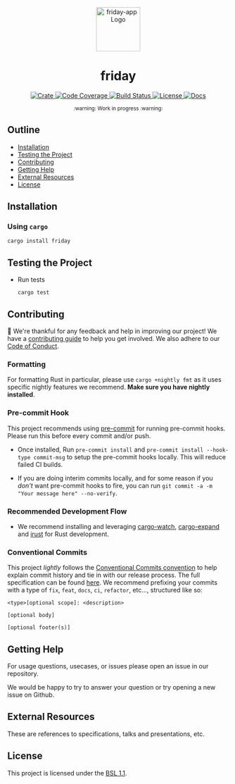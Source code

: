 <div align="center">
  <a href="https://github.com/zerocore-ai/friday-app" target="_blank">
    <img src="https://github.com/zerocore-ai/friday-app/blob/main/assets/logo.png" alt="friday-app Logo" width="100"></img>
  </a>

  <h1 align="center">friday</h1>

  <p>
    <a href="https://crates.io/crates/friday">
      <img src="https://img.shields.io/crates/v/friday-app?label=crates" alt="Crate">
    </a>
    <a href="https://codecov.io/gh/zerocore-ai/friday-app">
      <img src="https://codecov.io/gh/zerocore-ai/friday-app/branch/main/graph/badge.svg?token=SOMETOKEN" alt="Code Coverage"/>
    </a>
    <a href="https://github.com/zerocore-ai/friday-app/actions?query=">
      <img src="https://github.com/zerocore-ai/friday-app/actions/workflows/tests_and_checks.yml/badge.svg" alt="Build Status">
    </a>
    <a href="https://github.com/zerocore-ai/friday-app/blob/main/LICENSE">
      <img src="https://img.shields.io/badge/License-Apache%202.0-blue.svg" alt="License">
    </a>
    <a href="https://docs.rs/friday">
      <img src="https://img.shields.io/static/v1?label=Docs&message=docs.rs&color=blue" alt="Docs">
    </a>
  </p>
</div>

<div align="center"><sub>:warning: Work in progress :warning:</sub></div>

##

## Outline

- [Installation](#installation)
- [Testing the Project](#testing-the-project)
- [Contributing](#contributing)
- [Getting Help](#getting-help)
- [External Resources](#external-resources)
- [License](#license)

## Installation

### Using `cargo`

```console
cargo install friday
```

## Testing the Project

- Run tests

  ```console
  cargo test
  ```

## Contributing

:balloon: We're thankful for any feedback and help in improving our project!
We have a [contributing guide](./CONTRIBUTING.md) to help you get involved. We
also adhere to our [Code of Conduct](./CODE_OF_CONDUCT.md).

### Formatting

For formatting Rust in particular, please use `cargo +nightly fmt` as it uses
specific nightly features we recommend. **Make sure you have nightly
installed**.

### Pre-commit Hook

This project recommends using [pre-commit][pre-commit] for running pre-commit
hooks. Please run this before every commit and/or push.

- Once installed, Run `pre-commit install` and `pre-commit install --hook-type commit-msg`
  to setup the pre-commit hooks locally. This will reduce failed CI builds.

- If you are doing interim commits locally, and for some reason if you _don't_
  want pre-commit hooks to fire, you can run
  `git commit -a -m "Your message here" --no-verify`.

### Recommended Development Flow

- We recommend installing and leveraging [cargo-watch][cargo-watch],
  [cargo-expand][cargo-expand] and [irust][irust] for Rust development.

### Conventional Commits

This project *lightly* follows the [Conventional Commits
convention][commit-spec-site] to help explain
commit history and tie in with our release process. The full specification
can be found [here][commit-spec]. We recommend prefixing your commits with
a type of `fix`, `feat`, `docs`, `ci`, `refactor`, etc..., structured like so:

```
<type>[optional scope]: <description>

[optional body]

[optional footer(s)]
```

## Getting Help

For usage questions, usecases, or issues please open an issue in our repository.

We would be happy to try to answer your question or try opening a new issue on Github.

## External Resources

These are references to specifications, talks and presentations, etc.

## License

This project is licensed under the [BSL 1.1](./LICENSE).

[cargo-expand]: https://github.com/dtolnay/cargo-expand
[cargo-udeps]: https://github.com/est31/cargo-udeps
[cargo-watch]: https://github.com/watchexec/cargo-watch
[commit-spec]: https://www.conventionalcommits.org/en/v1.0.0/#specification
[commit-spec-site]: https://www.conventionalcommits.org/
[irust]: https://github.com/sigmaSd/IRust
[pre-commit]: https://pre-commit.com/
